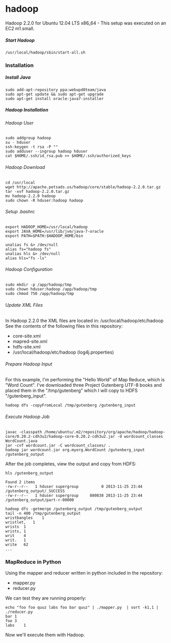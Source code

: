 hadoop
======

Hadoop 2.2.0 for Ubuntu 12.04 LTS x86_64 - This setup was executed on an EC2 m1.small.


##### Start Hadoop

```
/usr/local/hadoop/sbin/start-all.sh
```

### Installation

##### Install Java
```
sudo add-apt-repository ppa:webupd8team/java  
sudo apt-get update && sudo apt-get upgrade  
sudo apt-get install oracle-java7-installer 
```

##### Hadoop Installation
###### Hadoop User
```
sudo addgroup hadoop
su - hduser
ssh-keygen -t rsa -P ""
sudo adduser --ingroup hadoop hduser
cat $HOME/.ssh/id_rsa.pub >> $HOME/.ssh/authorized_keys
```

###### Hadoop Download
```
cd /usr/local
wget http://apache.petsads.us/hadoop/core/stable/hadoop-2.2.0.tar.gz
tar -xvf hadoop-2.2.0.tar.gz
mv hadoop-2.2.0 hadoop
sudo chown -R hduser:hadoop hadoop
```

###### Setup .bashrc
```
export HADOOP_HOME=/usr/local/hadoop
export JAVA_HOME=/usr/lib/jvm/java-7-oracle
export PATH=$PATH:$HADOOP_HOME/bin

unalias fs &> /dev/null
alias fs="hadoop fs"
unalias hls &> /dev/null
alias hls="fs -ls"
```

###### Hadoop Configuration
```
sudo mkdir -p /app/hadoop/tmp
sudo chown hduser:hadoop /app/hadoop/tmp
sudo chmod 750 /app/hadoop/tmp
```

###### Update XML Files
In Hadoop 2.2.0 the XML files are located in: /usr/local/hadoop/etc/hadoop
See the contents of the following files in this repository:
* core-site.xml
* mapred-site.xml
* hdfs-site.xml
* /usr/local/hadoop/etc/hadoop (log4j.properties)

###### Prepare Hadoop Input
For this example, I'm performing the "Hello World" of Map Reduce, which is "Word Count". I've downloaded three
Project Gutenberg UTF-8 books and placed them in the "/tmp/gutenberg" which I will copy to HDFS "/gutenberg_input".

```
hadoop dfs -copyFromLocal /tmp/gutenberg /gutenberg_input
```

###### Execute Hadoop Job
```
javac -classpath /home/ubuntu/.m2/repository/org/apache/hadoop/hadoop-core/0.20.2-cdh3u2/hadoop-core-0.20.2-cdh3u2.jar -d wordcount_classes WordCount.java
jar -cvf wordcount.jar -C wordcount_classes/ .
hadoop jar wordcount.jar org.myorg.WordCount /gutenberg_input /gutenberg_output
```

After the job completes, view the output and copy from HDFS: 
```
hls /gutenberg_output

Found 2 items
-rw-r--r--   1 hduser supergroup          0 2013-11-25 23:44 /gutenberg_output/_SUCCESS
-rw-r--r--   1 hduser supergroup     880838 2013-11-25 23:44 /gutenberg_output/part-r-00000

hadoop dfs -getmerge /gutenberg_output /tmp/gutenberg_output
tail -n 400 /tmp/gutenberg_output
wristbangles	1
wristlet,	1
wrists	1
wrists,	1
writ	4
writ.	1
write	62
...
```


### MapReduce in Python

Using the mapper and reducer written in python included in the repository:
* mapper.py
* reducer.py

We can test they are running properly: 
```
echo "foo foo quuz labs foo bar quuz" | ./mapper.py  | sort -k1,1 | ./reducer.py 
bar	1
foo	3
labs	1
```

Now we'll execute them with Hadoop.






